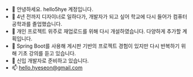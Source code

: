 - 👋 안녕하세요. hello5hye 계정입니다.
- 👀 4년 전까지 디자이너로 일하다가, 개발자가 되고 싶어 학교에 다시 들어가 컴퓨터공학과를 졸업했습니다.
- 📁 개인 프로젝트 위주로 재업로드를 위해 다시 개설하였습니다. 다양하게 추가할 계획입니다.
- 🌱 Spring Boot를 사용해 게시판 기반의 프로젝트 경험이 있지만 다시 반복하기 위해 기초 강의를 듣고 있습니다.
- 💞️ 신입 개발자로 준비하고 있습니다.
- 📫 hello.hyeseon@gmail.com

<!---
hello5hye/hello5hye is a ✨ special ✨ repository because its `README.md` (this file) appears on your GitHub profile.
You can click the Preview link to take a look at your changes.
--->
